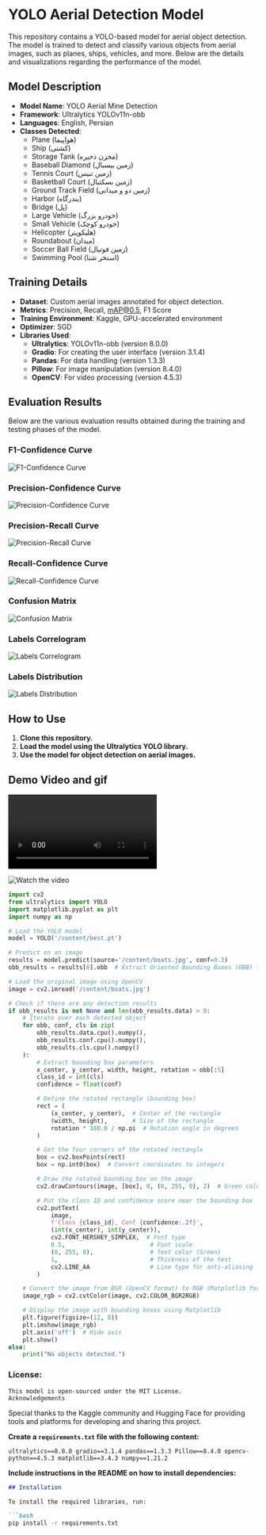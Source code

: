 # YOLO Aerial Detection Model

This repository contains a YOLO-based model for aerial object detection. The model is trained to detect and classify various objects from aerial images, such as planes, ships, vehicles, and more. Below are the details and visualizations regarding the performance of the model.

## Model Description

- **Model Name**: YOLO Aerial Mine Detection
- **Framework**: Ultralytics YOLOv11n-obb
- **Languages**: English, Persian
- **Classes Detected**:
  - Plane (هواپیما)
  - Ship (کشتی)
  - Storage Tank (مخزن ذخیره)
  - Baseball Diamond (زمین بیسبال)
  - Tennis Court (زمین تنیس)
  - Basketball Court (زمین بسکتبال)
  - Ground Track Field (زمین دو و میدانی)
  - Harbor (بندرگاه)
  - Bridge (پل)
  - Large Vehicle (خودرو بزرگ)
  - Small Vehicle (خودرو کوچک)
  - Helicopter (هلیکوپتر)
  - Roundabout (میدان)
  - Soccer Ball Field (زمین فوتبال)
  - Swimming Pool (استخر شنا)

## Training Details

- **Dataset**: Custom aerial images annotated for object detection.
- **Metrics**: Precision, Recall, mAP@0.5, F1 Score
- **Training Environment**: Kaggle, GPU-accelerated environment
- **Optimizer**: SGD
- **Libraries Used**:
  - **Ultralytics**: YOLOv11n-obb (version 8.0.0)
  - **Gradio**: For creating the user interface (version 3.1.4)
  - **Pandas**: For data handling (version 1.3.3)
  - **Pillow**: For image manipulation (version 8.4.0)
  - **OpenCV**: For video processing (version 4.5.3)

## Evaluation Results

Below are the various evaluation results obtained during the training and testing phases of the model.

### F1-Confidence Curve
![F1-Confidence Curve](F1_curve.png)

### Precision-Confidence Curve
![Precision-Confidence Curve](P_curve.png)

### Precision-Recall Curve
![Precision-Recall Curve](PR_curve.png)

### Recall-Confidence Curve
![Recall-Confidence Curve](R_curve.png)

### Confusion Matrix
![Confusion Matrix](confusion_matrix.png)

### Labels Correlogram
![Labels Correlogram](labels_correlogram.jpg)

### Labels Distribution
![Labels Distribution](labels.jpg)

## How to Use

1. **Clone this repository.**
2. **Load the model using the Ultralytics YOLO library.**
3. **Use the model for object detection on aerial images.**
## Demo Video and gif
![Watch the video](demo_yolo_aerial_detection.mp4)

![Watch the video](demo_yolo_aerial_detection.gif)


```python
import cv2
from ultralytics import YOLO
import matplotlib.pyplot as plt
import numpy as np

# Load the YOLO model
model = YOLO('/content/best.pt')

# Predict on an image
results = model.predict(source='/content/boats.jpg', conf=0.3)
obb_results = results[0].obb  # Extract Oriented Bounding Boxes (OBB) from the results

# Load the original image using OpenCV
image = cv2.imread('/content/boats.jpg')

# Check if there are any detection results
if obb_results is not None and len(obb_results.data) > 0:
    # Iterate over each detected object
    for obb, conf, cls in zip(
        obb_results.data.cpu().numpy(), 
        obb_results.conf.cpu().numpy(), 
        obb_results.cls.cpu().numpy()
    ):
        # Extract bounding box parameters
        x_center, y_center, width, height, rotation = obb[:5]
        class_id = int(cls)
        confidence = float(conf)

        # Define the rotated rectangle (bounding box)
        rect = (
            (x_center, y_center),  # Center of the rectangle
            (width, height),       # Size of the rectangle
            rotation * 180.0 / np.pi  # Rotation angle in degrees
        )

        # Get the four corners of the rotated rectangle
        box = cv2.boxPoints(rect)
        box = np.int0(box)  # Convert coordinates to integers

        # Draw the rotated bounding box on the image
        cv2.drawContours(image, [box], 0, (0, 255, 0), 2)  # Green color with thickness 2

        # Put the class ID and confidence score near the bounding box
        cv2.putText(
            image, 
            f'Class {class_id}, Conf {confidence:.2f}', 
            (int(x_center), int(y_center)), 
            cv2.FONT_HERSHEY_SIMPLEX,  # Font type
            0.5,                        # Font scale
            (0, 255, 0),                # Text color (Green)
            1,                          # Thickness of the text
            cv2.LINE_AA                 # Line type for anti-aliasing
        )

    # Convert the image from BGR (OpenCV format) to RGB (Matplotlib format)
    image_rgb = cv2.cvtColor(image, cv2.COLOR_BGR2RGB)

    # Display the image with bounding boxes using Matplotlib
    plt.figure(figsize=(12, 8))
    plt.imshow(image_rgb)
    plt.axis('off')  # Hide axis
    plt.show()
else:
    print("No objects detected.")

 ```

### **License**:

    This model is open-sourced under the MIT License.
    Acknowledgements

Special thanks to the Kaggle community and Hugging Face for providing tools and platforms for developing and sharing this project.

**Create a `requirements.txt` file with the following content:**

    ultralytics==8.0.0 gradio==3.1.4 pandas==1.3.3 Pillow==8.4.0 opencv-python==4.5.3 matplotlib==3.4.3 numpy==1.21.2


**Include instructions in the README on how to install dependencies:**
```markdown
## Installation

To install the required libraries, run:

```bash
pip install -r requirements.txt
```



